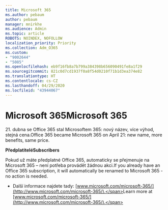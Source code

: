 ```yaml
---
title: Microsoft 365
ms.author: pebaum
author: pebaum
manager: mnirkhe
ms.audience: Admin
ms.topic: article
ROBOTS: NOINDEX, NOFOLLOW
localization_priority: Priority
ms.collection: Adm_O365
ms.custom:
- "9002644"
- "5085"
ms.openlocfilehash: eb9f16fb8a7b799a384398b656090491fe8a1f29
ms.sourcegitcommit: 821c0d7cd1937f0a8f54d0210f71b1d3ea374e82
ms.translationtype: HT
ms.contentlocale: cs-CZ
ms.lasthandoff: 04/29/2020
ms.locfileid: "43944067"
---
```

# <a name="microsoft-365"></a><span data-ttu-id="fbddd-102">Microsoft 365</span><span class="sxs-lookup"><span data-stu-id="fbddd-102">Microsoft 365</span></span>

<span data-ttu-id="fbddd-103">21. dubna se Office 365 stal Microsoftem 365: nový název, více výhod, stejná cena.</span><span class="sxs-lookup"><span data-stu-id="fbddd-103">Office 365 became Microsoft 365 on April 21: new name, more benefits, same price.</span></span>

<span data-ttu-id="fbddd-104">**Předplatitelé**</span><span class="sxs-lookup"><span data-stu-id="fbddd-104">**Subscribers**</span></span>

<span data-ttu-id="fbddd-105">Pokud už máte předplatné Office 365, automaticky se přejmenuje na Microsoft 365 – není potřeba provádět žádnou akci.</span><span class="sxs-lookup"><span data-stu-id="fbddd-105">If you already have an Office 365 subscription, it will automatically be renamed to Microsoft 365 - no action is needed.</span></span>

- <span data-ttu-id="fbddd-106">Další informace najdete tady: [www.microsoft.com/microsoft-365/](http://www.microsoft.com/microsoft-365/).</span><span class="sxs-lookup"><span data-stu-id="fbddd-106">Learn more at [www.microsoft.com/microsoft-365/](http://www.microsoft.com/microsoft-365/).</span></span>
